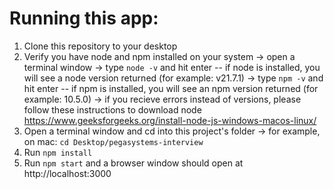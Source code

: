 # Running this app:
1. Clone this repository to your desktop
2. Verify you have node and npm installed on your system
    -> open a terminal window
    -> type `node -v` and hit enter -- if node is installed, you will see a node version returned (for example: v21.7.1)
    -> type `npm -v` and hit enter -- if npm is installed, you will see an npm version returned (for example: 10.5.0)
    -> if you recieve errors instead of versions, please follow these instructions to download node https://www.geeksforgeeks.org/install-node-js-windows-macos-linux/
3. Open a terminal window and cd into this project's folder
    -> for example, on mac: `cd Desktop/pegasystems-interview`
4. Run `npm install` 
5. Run `npm start` and a browser window should open at http://localhost:3000

